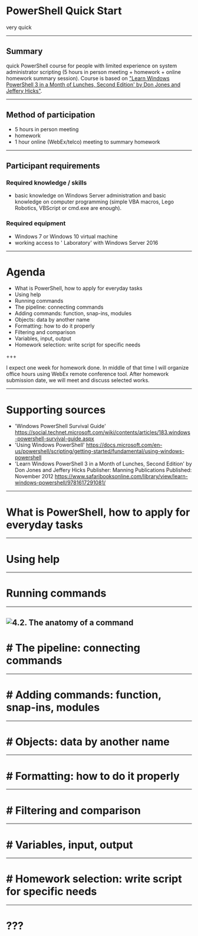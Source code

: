 # PowerShell Quick Start
very quick

--- 

## Summary
quick PowerShell course for people with limited experience on system administrator scripting (5 hours in person meeting + homework + online homework summary session). Course is based on ["Learn Windows PowerShell 3 in a Month of Lunches, Second Edition' by Don Jones and Jeffery Hicks"](https://www.safaribooksonline.com/library/view/learn-windows-powershell/9781617291081/).  

---

## Method of participation
- 5 hours in person meeting
- homework 
- 1 hour online (WebEx/telco) meeting to summary homework

---

## Participant requirements

### Required knowledge / skills
- basic knowledge on Windows Server administration and basic knowledge on computer programming (simple VBA macros, Lego Robotics, VBScript or cmd.exe are enough). 

### Required equipment
- Windows 7 or Windows 10 virtual machine  
- working access to ' Laboratory' with Windows Server 2016 

---

# Agenda
* What is PowerShell, how to apply for everyday tasks
* Using help
* Running commands 
* The pipeline: connecting commands
* Adding commands: function, snap-ins, modules
* Objects: data by another name
* Formatting: how to do it properly 
* Filtering and comparison
* Variables, input, output
* Homework selection: write script for specific needs

+++ 

I expect one week for homework done. In middle of that time I will organize office hours using WebEx remote conference tool. After homework submission date, we will meet and discuss selected works. 

---
# Supporting sources
* 'Windows PowerShell Survival Guide' <https://social.technet.microsoft.com/wiki/contents/articles/183.windows-powershell-survival-guide.aspx>
* 'Using Windows PowerShell' <https://docs.microsoft.com/en-us/powershell/scripting/getting-started/fundamental/using-windows-powershell>
* 'Learn Windows PowerShell 3 in a Month of Lunches, Second Edition' by Don Jones and Jeffery Hicks Publisher: Manning Publications Published: November 2012 <https://www.safaribooksonline.com/library/view/learn-windows-powershell/9781617291081/>
--- 

# What is PowerShell, how to apply for everyday tasks
--- 
# Using help
--- 
# Running commands
---
![4.2. The anatomy of a command ](https://www.safaribooksonline.com/library/view/learn-windows-powershell/9781617291081/04fig01.jpg) 
--- 
# # The pipeline: connecting commands
--- 
# # Adding commands: function, snap-ins, modules
--- 
# # Objects: data by another name
--- 
# # Formatting: how to do it properly
--- 
# # Filtering and comparison
--- 
# # Variables, input, output
--- 
# # Homework selection: write script for specific needs
--- 
# ??? 
